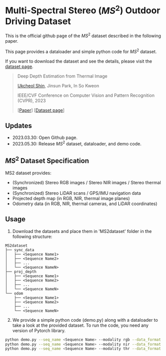 # Multi-Spectral Stereo ($MS^2$) Outdoor Driving Dataset

This is the official github page of the $MS^2$ dataset described in the following paper.

This page provides a dataloader and simple python code for $MS^2$ dataset.

If you want to download the dataset and see the details, please visit the [dataset page](https://sites.google.com/view/multi-spectral-stereo-dataset).

 >Deep Depth Estimation from Thermal Image
 >
 >[Ukcheol Shin](https://ukcheolshin.github.io/), Jinsun Park, In So Kweon
 >
 >IEEE/CVF Conference on Computer Vision and Pattern Recognition (CVPR), 2023
 >
 >[[Paper](https://openaccess.thecvf.com/content/CVPR2023/papers/Shin_Deep_Depth_Estimation_From_Thermal_Image_CVPR_2023_paper.pdf)] [[Dataset page](https://sites.google.com/view/multi-spectral-stereo-dataset)]

## Updates
- 2023.03.30: Open Github page.
- 2023.05.30: Release $MS^2$ dataset, dataloader, and demo code.

## $MS^2$ Dataset Specification
MS2 dataset provides:
- (Synchronized) Stereo RGB images / Stereo NIR images / Stereo thermal images
- (Synchronized) Stereo LiDAR scans / GPS/IMU navigation data
- Projected depth map (in RGB, NIR, thermal image planes)
- Odometry data (in RGB, NIR, thermal cameras, and LiDAR coordinates)

## Usage
1. Download the datasets and place them in 'MS2dataset' folder in the following structure:

```shell
MS2dataset
├── sync_data
│   ├── <Sequence Name1>
│   ├── <Sequence Name2>
│   ├── ...
│   └── <Sequence NameN>
├── proj_depth
│   ├── <Sequence Name1>
│   ├── <Sequence Name2>
│   ├── ...
│   └── <Sequence NameN>
└── odom
    ├── <Sequence Name1>
    ├── <Sequence Name2>
    ├── ...
    └── <Sequence NameN>
```

2. We provide a simple python code (demo.py) along with a dataloader to take a look at the provided dataset.
To run the code, you need any version of Pytorch library.
```bash
python demo.py --seq_name <Sequence Name> --modality rgb --data_format MonoDepth
python demo.py --seq_name <Sequence Name> --modality nir --data_format StereoMatch
python demo.py --seq_name <Sequence Name> --modality thr --data_format MultiViewImg
```
